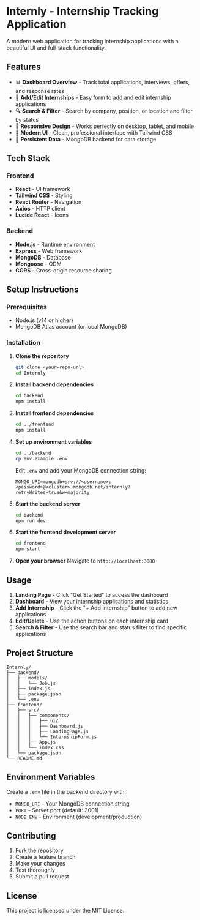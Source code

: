 # Internly - Internship Tracking Application

A modern web application for tracking internship applications with a beautiful UI and full-stack functionality.

## Features

- 📊 **Dashboard Overview** - Track total applications, interviews, offers, and response rates
- 📝 **Add/Edit Internships** - Easy form to add and edit internship applications
- 🔍 **Search & Filter** - Search by company, position, or location and filter by status
- 📱 **Responsive Design** - Works perfectly on desktop, tablet, and mobile
- 🎨 **Modern UI** - Clean, professional interface with Tailwind CSS
- 💾 **Persistent Data** - MongoDB backend for data storage

## Tech Stack

### Frontend
- **React** - UI framework
- **Tailwind CSS** - Styling
- **React Router** - Navigation
- **Axios** - HTTP client
- **Lucide React** - Icons

### Backend
- **Node.js** - Runtime environment
- **Express** - Web framework
- **MongoDB** - Database
- **Mongoose** - ODM
- **CORS** - Cross-origin resource sharing

## Setup Instructions

### Prerequisites
- Node.js (v14 or higher)
- MongoDB Atlas account (or local MongoDB)

### Installation

1. **Clone the repository**
   ```bash
   git clone <your-repo-url>
   cd Internly
   ```

2. **Install backend dependencies**
   ```bash
   cd backend
   npm install
   ```

3. **Install frontend dependencies**
   ```bash
   cd ../frontend
   npm install
   ```

4. **Set up environment variables**
   ```bash
   cd ../backend
   cp env.example .env
   ```
   
   Edit `.env` and add your MongoDB connection string:
   ```
   MONGO_URI=mongodb+srv://<username>:<password>@<cluster>.mongodb.net/internly?retryWrites=true&w=majority
   ```

5. **Start the backend server**
   ```bash
   cd backend
   npm run dev
   ```

6. **Start the frontend development server**
   ```bash
   cd frontend
   npm start
   ```

7. **Open your browser**
   Navigate to `http://localhost:3000`

## Usage

1. **Landing Page** - Click "Get Started" to access the dashboard
2. **Dashboard** - View your internship applications and statistics
3. **Add Internship** - Click the "+ Add Internship" button to add new applications
4. **Edit/Delete** - Use the action buttons on each internship card
5. **Search & Filter** - Use the search bar and status filter to find specific applications

## Project Structure

```
Internly/
├── backend/
│   ├── models/
│   │   └── Job.js
│   ├── index.js
│   ├── package.json
│   └── .env
├── frontend/
│   ├── src/
│   │   ├── components/
│   │   │   ├── ui/
│   │   │   ├── Dashboard.js
│   │   │   ├── LandingPage.js
│   │   │   └── InternshipForm.js
│   │   ├── App.js
│   │   └── index.css
│   └── package.json
└── README.md
```

## Environment Variables

Create a `.env` file in the backend directory with:

- `MONGO_URI` - Your MongoDB connection string
- `PORT` - Server port (default: 3001)
- `NODE_ENV` - Environment (development/production)

## Contributing

1. Fork the repository
2. Create a feature branch
3. Make your changes
4. Test thoroughly
5. Submit a pull request

## License

This project is licensed under the MIT License.